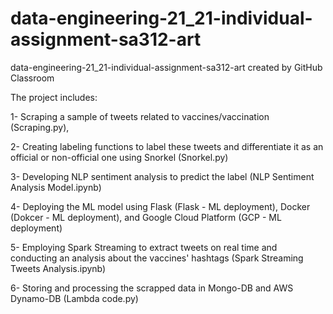 # data-engineering-21_21-individual-assignment-sa312-art
data-engineering-21_21-individual-assignment-sa312-art created by GitHub Classroom

The project includes:

1- Scraping a sample of tweets related to vaccines/vaccination (Scraping.py),

2- Creating labeling functions to label these tweets and differentiate it as an official or non-official one using Snorkel (Snorkel.py)

3- Developing NLP sentiment analysis to predict the label (NLP Sentiment Analysis Model.ipynb)

4- Deploying the ML model using Flask (Flask - ML deployment), Docker (Dokcer - ML deployment), and Google Cloud Platform (GCP - ML deployment)

5- Employing Spark Streaming to extract tweets on real time and conducting an analysis about the vaccines' hashtags (Spark Streaming Tweets Analysis.ipynb)

6- Storing and processing the scrapped data in Mongo-DB and AWS Dynamo-DB (Lambda code.py)
